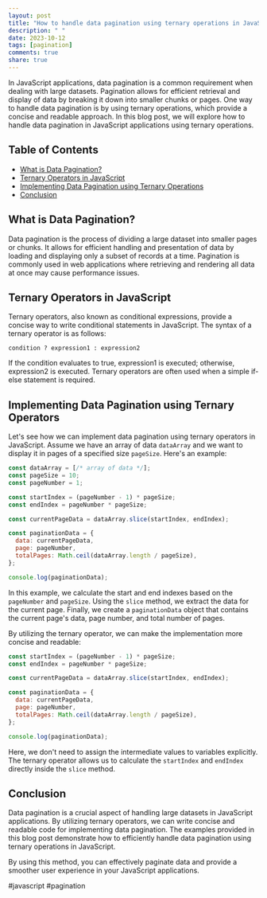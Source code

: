 ```yaml
---
layout: post
title: "How to handle data pagination using ternary operations in JavaScript applications?"
description: " "
date: 2023-10-12
tags: [pagination]
comments: true
share: true
---
```


In JavaScript applications, data pagination is a common requirement when dealing with large datasets. Pagination allows for efficient retrieval and display of data by breaking it down into smaller chunks or pages. One way to handle data pagination is by using ternary operations, which provide a concise and readable approach. In this blog post, we will explore how to handle data pagination in JavaScript applications using ternary operations.

## Table of Contents
- [What is Data Pagination?](#what-is-data-pagination)
- [Ternary Operators in JavaScript](#ternary-operators-in-javascript)
- [Implementing Data Pagination using Ternary Operations](#implementing-data-pagination-using-ternary-operations)
- [Conclusion](#conclusion)

## What is Data Pagination?

Data pagination is the process of dividing a large dataset into smaller pages or chunks. It allows for efficient handling and presentation of data by loading and displaying only a subset of records at a time. Pagination is commonly used in web applications where retrieving and rendering all data at once may cause performance issues.

## Ternary Operators in JavaScript

Ternary operators, also known as conditional expressions, provide a concise way to write conditional statements in JavaScript. The syntax of a ternary operator is as follows:

```
condition ? expression1 : expression2
```

If the condition evaluates to true, expression1 is executed; otherwise, expression2 is executed. Ternary operators are often used when a simple if-else statement is required.

## Implementing Data Pagination using Ternary Operators

Let's see how we can implement data pagination using ternary operators in JavaScript. Assume we have an array of data `dataArray` and we want to display it in pages of a specified size `pageSize`. Here's an example:

```javascript
const dataArray = [/* array of data */];
const pageSize = 10;
const pageNumber = 1;

const startIndex = (pageNumber - 1) * pageSize;
const endIndex = pageNumber * pageSize;

const currentPageData = dataArray.slice(startIndex, endIndex);

const paginationData = {
  data: currentPageData,
  page: pageNumber,
  totalPages: Math.ceil(dataArray.length / pageSize),
};

console.log(paginationData);
```

In this example, we calculate the start and end indexes based on the `pageNumber` and `pageSize`. Using the `slice` method, we extract the data for the current page. Finally, we create a `paginationData` object that contains the current page's data, page number, and total number of pages.

By utilizing the ternary operator, we can make the implementation more concise and readable:

```javascript
const startIndex = (pageNumber - 1) * pageSize;
const endIndex = pageNumber * pageSize;

const currentPageData = dataArray.slice(startIndex, endIndex);

const paginationData = {
  data: currentPageData,
  page: pageNumber,
  totalPages: Math.ceil(dataArray.length / pageSize),
};

console.log(paginationData);
```

Here, we don't need to assign the intermediate values to variables explicitly. The ternary operator allows us to calculate the `startIndex` and `endIndex` directly inside the `slice` method.

## Conclusion

Data pagination is a crucial aspect of handling large datasets in JavaScript applications. By utilizing ternary operators, we can write concise and readable code for implementing data pagination. The examples provided in this blog post demonstrate how to efficiently handle data pagination using ternary operations in JavaScript.

By using this method, you can effectively paginate data and provide a smoother user experience in your JavaScript applications.

#javascript #pagination